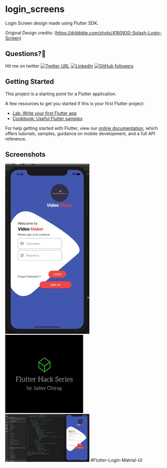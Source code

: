 # login_screens

Login Screen design made using Flutter SDK.

Original Design credits: (https://dribbble.com/shots/4160930-Splash-Login-Screen)

 
## Questions?🤔

Hit me on twitter [![Twitter URL](https://img.shields.io/twitter/url/http/shields.io.svg?style=social)](https://twitter.com/JadavRadhe?s=09)
[![LinkedIn](https://img.shields.io/badge/LinkedIn-chiragjadav-blue.svg)](https://www.linkedin.com/in/jadav-chirag-8945a2156)
[![GitHub followers](https://img.shields.io/github/followers/JadavChirag.svg?style=plastic)](https://github.com/JadavChirag?tab=followers)

## Getting Started

This project is a starting point for a Flutter application.

A few resources to get you started if this is your first Flutter project:

- [Lab: Write your first Flutter app](https://flutter.io/docs/get-started/codelab)
- [Cookbook: Useful Flutter samples](https://flutter.io/docs/cookbook)

For help getting started with Flutter, view our 
[online documentation](https://flutter.io/docs), which offers tutorials, 
samples, guidance on mobile development, and a full API reference.

## Screenshots
<img src="https://github.com/JadavChirag/Flutter-Login-Matrial-UI/blob/master/screenshort/Screenshot%202019-04-20%20at%2008.23.30.png" width="270">

<img src="https://github.com/JadavChirag/Flutter-Login-Matrial-UI/blob/master/screenshort/Flutter%20Hack.png" width="250" hight="250">

<img src="https://github.com/JadavChirag/Flutter-Login-Matrial-UI/blob/master/screenshort/d6a20bc0-64d1-4d78-b3cc-5c99d53841e8.jpeg" width="270">
#Flutter-Login-Matrial-UI
